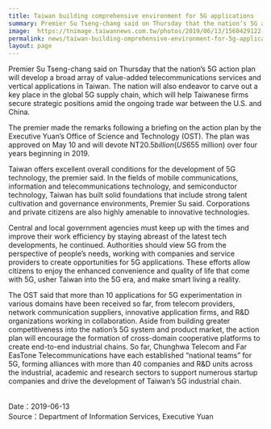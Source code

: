 ```yaml
---
title: Taiwan building comprehensive environment for 5G applications
summary: Premier Su Tseng-chang said on Thursday that the nation’s 5G action plan will develop a broad array of value-added telecommunications services and vertical applications in Taiwan.
image:  https://tnimage.taiwannews.com.tw/photos/2019/06/13/1560429122-5d024242326ad.jpg
permalink: news/taiwan-building-omprehensive-environment-for-5g-applications/
layout: page
---
```

Premier Su Tseng-chang said on Thursday that the nation’s 5G action plan will develop a broad array of value-added telecommunications services and vertical applications in Taiwan. The nation will also endeavor to carve out a key place in the global 5G supply chain, which will help Taiwanese firms secure strategic positions amid the ongoing trade war between the U.S. and China.

The premier made the remarks following a briefing on the action plan by the Executive Yuan’s Office of Science and Technology (OST). The plan was approved on May 10 and will devote NT$20.5 billion (US$655 million) over four years beginning in 2019.

Taiwan offers excellent overall conditions for the development of 5G technology, the premier said. In the fields of mobile communications, information and telecommunications technology, and semiconductor technology, Taiwan has built solid foundations that include strong talent cultivation and governance environments, Premier Su said. Corporations and private citizens are also highly amenable to innovative technologies.

Central and local government agencies must keep up with the times and improve their work efficiency by staying abreast of the latest tech developments, he continued. Authorities should view 5G from the perspective of people’s needs, working with companies and service providers to create opportunities for 5G applications. These efforts allow citizens to enjoy the enhanced convenience and quality of life that come with 5G, usher Taiwan into the 5G era, and make smart living a reality.

The OST said that more than 10 applications for 5G experimentation in various domains have been received so far, from telecom providers, network communication suppliers, innovative application firms, and R&D organizations working in collaboration. Aside from building greater competitiveness into the nation’s 5G system and product market, the action plan will encourage the formation of cross-domain cooperative platforms to create end-to-end industrial chains. So far, Chunghwa Telecom and Far EasTone Telecommunications have each established “national teams” for 5G, forming alliances with more than 40 companies and R&D units across the industrial, academic and research sectors to support numerous startup companies and drive the development of Taiwan’s 5G industrial chain.

<br/>
Date：2019-06-13
<br/>
Source：Department of Information Services, Executive Yuan
